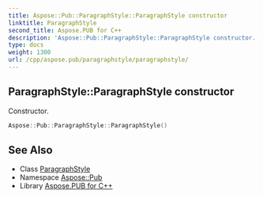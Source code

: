 ```yaml
---
title: Aspose::Pub::ParagraphStyle::ParagraphStyle constructor
linktitle: ParagraphStyle
second_title: Aspose.PUB for C++
description: 'Aspose::Pub::ParagraphStyle::ParagraphStyle constructor. Constructor in C++.'
type: docs
weight: 1300
url: /cpp/aspose.pub/paragraphstyle/paragraphstyle/
---
```

## ParagraphStyle::ParagraphStyle constructor


Constructor.

```cpp
Aspose::Pub::ParagraphStyle::ParagraphStyle()
```

## See Also

* Class [ParagraphStyle](../)
* Namespace [Aspose::Pub](../../)
* Library [Aspose.PUB for C++](../../../)
